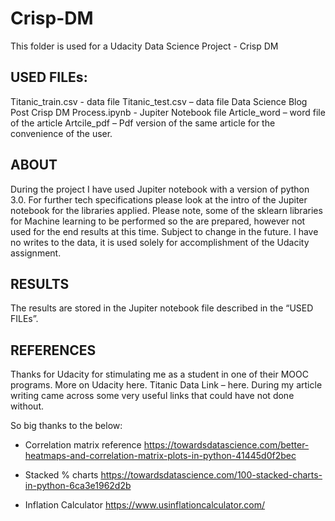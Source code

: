 # Crisp-DM
This folder is used for a Udacity Data Science Project - Crisp DM



## USED FILEs:
Titanic_train.csv - data file
Titanic_test.csv – data file
Data Science Blog Post Crisp DM Process.ipynb - Jupiter Notebook file
Article_word – word file of the article
Artcile_pdf – Pdf version of the same article for the convenience of the user.

## ABOUT
During the project I have used Jupiter notebook with a version of python 3.0. For further tech specifications please look at the intro of the Jupiter notebook for the libraries applied. Please note, some of the sklearn libraries for Machine learning to be performed so the are prepared, however not used for the end results at this time. Subject to change in the future.
I have no writes to the data, it is used solely for accomplishment of the Udacity assignment.

## RESULTS
The results are stored in the Jupiter notebook file described in the “USED FILEs”.
 
## REFERENCES
Thanks for Udacity for stimulating me as a student in one of their MOOC programs. More on Udacity here. 
Titanic Data Link – here.
During my article writing came across some very useful links that could have not done without. 

So big thanks to the below:

- Correlation matrix reference https://towardsdatascience.com/better-heatmaps-and-correlation-matrix-plots-in-python-41445d0f2bec

- Stacked % charts https://towardsdatascience.com/100-stacked-charts-in-python-6ca3e1962d2b

- Inflation Calculator https://www.usinflationcalculator.com/
